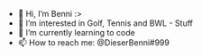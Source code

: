 - 👋 Hi, I’m Benni :>
- 👀 I’m interested in Golf, Tennis and BWL - Stuff
- 🌱 I’m currently learning to code
- 📫 How to reach me: @DieserBenni#999

